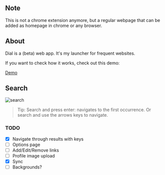 ## Note

This is not a chrome extension anymore, but a regular webpage that can be added as homepage in chrome or any browser.

## About

Dial is a (beta) web app. It's my launcher for frequent websites.

If you want to check how it works, check out this demo:

[Demo](https://home.singuerinc.com/)

## Search

![search](https://media.giphy.com/media/2irESalr4WWUWf6b4j/giphy.gif)

> Tip: Search and press enter: navigates to the first occurrence. Or search and use the arrows keys to navigate.
<!---
## Themes
### Dark
![dark](https://dl.dropboxusercontent.com/s/6pc8wnrl6iwkyk5/theme_dark.png)
### Light
![light](https://dl.dropboxusercontent.com/s/6qubb6481o5a2ry/theme_light.png)
## develop
```sh
# install
yarn
# compile js
yarn build:watch
# serve at :5000
yarn start
```
--->
### TODO

- [x] Navigate through results with keys
- [ ] Options page
- [ ] Add/Edit/Remove links
- [ ] Profile image upload
- [x] Sync
- [ ] Backgrounds?
